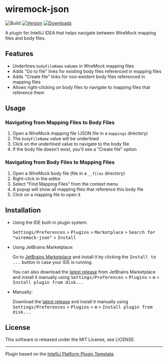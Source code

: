 # wiremock-json

![Build](https://github.com/onBass-naga/wiremock-json-plugin/workflows/Build/badge.svg)
[![Version](https://img.shields.io/jetbrains/plugin/v/MARKETPLACE_ID.svg)](https://plugins.jetbrains.com/plugin/MARKETPLACE_ID)
[![Downloads](https://img.shields.io/jetbrains/plugin/d/MARKETPLACE_ID.svg)](https://plugins.jetbrains.com/plugin/MARKETPLACE_ID)

<!-- Plugin description -->

A plugin for IntelliJ IDEA that helps navigate between WireMock mapping files and body files.

## Features

- Underlines `bodyFileName` values in WireMock mapping files
- Adds "Go to file" links for existing body files referenced in mapping files
- Adds "Create file" links for non-existent body files referenced in mapping files
- Allows right-clicking on body files to navigate to mapping files that reference them

## Usage

### Navigating from Mapping Files to Body Files

1. Open a WireMock mapping file (JSON file in a `mappings` directory)
2. The `bodyFileName` value will be underlined
3. Click on the underlined value to navigate to the body file
4. If the body file doesn't exist, you'll see a "Create file" option

### Navigating from Body Files to Mapping Files

1. Open a WireMock body file (file in a `__files` directory)
2. Right-click in the editor
3. Select "Find Mapping Files" from the context menu
4. A popup will show all mapping files that reference this body file
5. Click on a mapping file to open it

<!-- Plugin description end -->

## Installation

- Using the IDE built-in plugin system:
  
  <kbd>Settings/Preferences</kbd> > <kbd>Plugins</kbd> > <kbd>Marketplace</kbd> > <kbd>Search for "wiremock-json"</kbd> >
  <kbd>Install</kbd>
  
- Using JetBrains Marketplace:

  Go to [JetBrains Marketplace](https://plugins.jetbrains.com/plugin/MARKETPLACE_ID) and install it by clicking the <kbd>Install to ...</kbd> button in case your IDE is running.

  You can also download the [latest release](https://plugins.jetbrains.com/plugin/MARKETPLACE_ID/versions) from JetBrains Marketplace and install it manually using
  <kbd>Settings/Preferences</kbd> > <kbd>Plugins</kbd> > <kbd>⚙️</kbd> > <kbd>Install plugin from disk...</kbd>

- Manually:

  Download the [latest release](https://github.com/onBass-naga/wiremock-json-plugin/releases/latest) and install it manually using
  <kbd>Settings/Preferences</kbd> > <kbd>Plugins</kbd> > <kbd>⚙️</kbd> > <kbd>Install plugin from disk...</kbd>

## License

This software is released under the MIT License, see LICENSE.

---
Plugin based on the [IntelliJ Platform Plugin Template][template].

[template]: https://github.com/JetBrains/intellij-platform-plugin-template
[docs:plugin-description]: https://plugins.jetbrains.com/docs/intellij/plugin-user-experience.html#plugin-description-and-presentation
